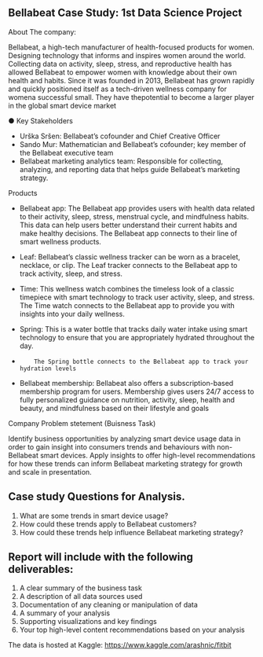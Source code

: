 ## Bellabeat Case Study: 1st Data Science Project

About The company:

Bellabeat, a high-tech manufacturer of health-focused products for women. Designing technology that informs and inspires women around the world. 
Collecting data on activity, sleep, stress, and reproductive health has allowed Bellabeat to empower women with knowledge about their own health and habits.
Since it was founded in 2013, Bellabeat has grown rapidly and quickly positioned itself as a tech-driven wellness company for womena successful small. 
They have thepotential to become a larger player in the global smart device market

● Key Stakeholders

- Urška Sršen: Bellabeat’s cofounder and Chief Creative Officer
- Sando Mur: Mathematician and Bellabeat’s cofounder; key member of the Bellabeat executive team
- Bellabeat marketing analytics team: Responsible for collecting, analyzing, and reporting data that helps guide Bellabeat’s marketing strategy.

Products

- Bellabeat app: The Bellabeat app provides users with health data related to their activity, sleep, stress, menstrual cycle, and mindfulness habits. 
                 This data can help users better understand their current habits and make healthy decisions. The Bellabeat app connects to their line of
                 smart wellness products.

- Leaf: Bellabeat’s classic wellness tracker can be worn as a bracelet, necklace, or clip. The Leaf tracker connects to the Bellabeat app to track activity,
        sleep, and stress.

- Time: This wellness watch combines the timeless look of a classic timepiece with smart technology to track user activity, sleep, and stress.
        The Time watch connects to the Bellabeat app to provide you with insights into your daily wellness.

- Spring: This is a water bottle that tracks daily water intake using smart technology to ensure that you are appropriately hydrated throughout the day. 
-         The Spring bottle connects to the Bellabeat app to track your hydration levels

- Bellabeat membership: Bellabeat also offers a subscription-based membership program for users. Membership gives users 24/7 access to fully personalized
                        guidance on nutrition, activity, sleep, health and beauty, and mindfulness based on their lifestyle and goals

Company Problem stetement (Buisness Task)

Identify business opportunities by analyzing smart device usage data in order to gain insight
into consumers trends and behaviours with non-Bellabeat smart devices. 
Apply insights to offer high-level recommendations for how these trends can 
inform Bellabeat marketing strategy for growth and scale in presentation.

## Case study Questions for Analysis.

1. What are some trends in smart device usage?
2. How could these trends apply to Bellabeat customers?
3. How could these trends help influence Bellabeat marketing strategy?


## Report will include with the following deliverables:

1. A clear summary of the business task
2. A description of all data sources used
3. Documentation of any cleaning or manipulation of data
4. A summary of your analysis
5. Supporting visualizations and key findings
6. Your top high-level content recommendations based on your analysis

The data is hosted at Kaggle: https://www.kaggle.com/arashnic/fitbit
